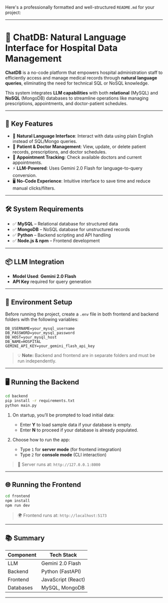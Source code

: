 Here's a professionally formatted and well-structured `README.md` for your project:

---

# 🏥 ChatDB: Natural Language Interface for Hospital Data Management

**ChatDB** is a no-code platform that empowers hospital administration staff to efficiently access and manage medical records through **natural language queries**, eliminating the need for technical SQL or NoSQL knowledge.

This system integrates **LLM capabilities** with both **relational** (MySQL) and **NoSQL** (MongoDB) databases to streamline operations like managing prescriptions, appointments, and doctor-patient schedules.

---

## 🚀 Key Features

* 💬 **Natural Language Interface**: Interact with data using plain English instead of SQL/Mongo queries.
* 🏥 **Patient & Doctor Management**: View, update, or delete patient records, prescriptions, and doctor schedules.
* 📅 **Appointment Tracking**: Check available doctors and current appointments.
* ⚡ **LLM-Powered**: Uses Gemini 2.0 Flash for language-to-query conversion.
* 🖥️ **No-Code Experience**: Intuitive interface to save time and reduce manual clicks/filters.

---

## 🛠️ System Requirements

* ✅ **MySQL** – Relational database for structured data
* ✅ **MongoDB** – NoSQL database for unstructured records
* ✅ **Python** – Backend scripting and API handling
* ✅ **Node.js & npm** – Frontend development

---

## 📦 LLM Integration

* **Model Used**: **Gemini 2.0 Flash**
* **API Key** required for query generation

---

## 🔧 Environment Setup

Before running the project, create a `.env` file in both frontend and backend folders with the following variables:

```env
DB_USERNAME=your_mysql_username
DB_PASSWORD=your_mysql_password
DB_HOST=your_mysql_host
DB_NAME=HOSPITAL
GEMINI_API_KEY=your_gemini_flash_api_key
```

> 💡 **Note:** Backend and frontend are in separate folders and must be run independently.

---

## 🖥️ Running the Backend

```bash
cd backend
pip install -r requirements.txt
python main.py
```

1. On startup, you’ll be prompted to load initial data:

   * Enter **Y** to load sample data if your database is empty.
   * Enter **N** to proceed if your database is already populated.
2. Choose how to run the app:

   * Type `1` for **server mode** (for frontend integration)
   * Type `2` for **console mode** (CLI interaction)

> 🔗 Server runs at: `http://127.0.0.1:8000`

---

## 🌐 Running the Frontend

```bash
cd frontend
npm install
npm run dev
```

> 🌍 Frontend runs at: `http://localhost:5173`

---

## 📚 Summary

| Component | Tech Stack         |
| --------- | ------------------ |
| LLM       | Gemini 2.0 Flash   |
| Backend   | Python (FastAPI)   |
| Frontend  | JavaScript (React) |
| Databases | MySQL, MongoDB     |

---

